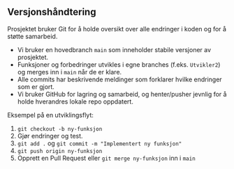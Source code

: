 ## Versjonshåndtering

Prosjektet bruker Git for å holde oversikt over alle endringer i koden og for å støtte samarbeid.

- Vi bruker en hovedbranch `main` som inneholder stabile versjoner av prosjektet.
- Funksjoner og forbedringer utvikles i egne branches (f.eks. `Utvikler2`) og merges inn i `main` når de er klare.
- Alle commits har beskrivende meldinger som forklarer hvilke endringer som er gjort.
- Vi bruker GitHub for lagring og samarbeid, og henter/pusher jevnlig for å holde hverandres lokale repo oppdatert.

Eksempel på en utviklingsflyt:
1. `git checkout -b ny-funksjon`
2. Gjør endringer og test.
3. `git add .` og `git commit -m "Implementert ny funksjon"`
4. `git push origin ny-funksjon`
5. Opprett en Pull Request eller `git merge ny-funksjon` inn i `main`

